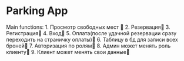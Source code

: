 # Parking App

Main functions: 
    1. Просмотр свободных мест 🍏
    2. Резервация🍏
    3. Регистрация🍏
    4. Вход🍏
    5. Оплата(после удачной резервации сразу переходить на страничку оплаты)🍏
    6. Таблицу в бд для записи всех броней🍏
    7. Авторизация по ролям🍏
    8. Админ может менять роль клиенту🍏
    9. Клиент может менять свои данные🍏